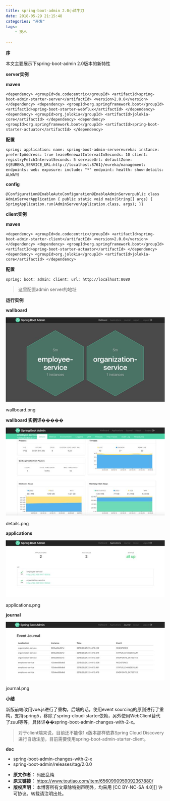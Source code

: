 ```yaml
---
title: spring-boot-admin 2.0小试牛刀
date: 2018-05-29 21:15:48
categories: "开发"
tags:
	- 技术

---
```


**序**

本文主要展示下spring-boot-admin 2.0版本的新特性

**server实例**

**maven**

``````````
<dependency> <groupId>de.codecentric</groupId> <artifactId>spring-boot-admin-starter-server</artifactId> <version>2.0.0</version> </dependency> <dependency> <groupId>org.springframework.boot</groupId> <artifactId>spring-boot-starter-webflux</artifactId> </dependency> <dependency> <groupId>org.jolokia</groupId> <artifactId>jolokia-core</artifactId> </dependency> <dependency> <groupId>org.springframework.boot</groupId> <artifactId>spring-boot-starter-actuator</artifactId> </dependency>
``````````

**配置**

``````````
spring: application: name: spring-boot-admin-servereureka: instance: preferIpAddress: true leaseRenewalIntervalInSeconds: 10 client: registryFetchIntervalSeconds: 5 serviceUrl: defaultZone: ${EUREKA_SERVICE_URL:http://localhost:8761}/eureka/management: endpoints: web: exposure: include: "*" endpoint: health: show-details: ALWAYS
``````````

**config**

``````````
@Configuration@EnableAutoConfiguration@EnableAdminServerpublic class AdminServerApplication { public static void main(String[] args) { SpringApplication.run(AdminServerApplication.class, args); }}
``````````

**client实例**

**maven**

``````````
<dependency> <groupId>de.codecentric</groupId> <artifactId>spring-boot-admin-starter-client</artifactId> <version>2.0.0</version> </dependency> <dependency> <groupId>org.springframework.boot</groupId> <artifactId>spring-boot-starter-actuator</artifactId> </dependency> <dependency> <groupId>org.jolokia</groupId> <artifactId>jolokia-core</artifactId> </dependency>
``````````

**配置**

``````````
spring: boot: admin: client: url: http://localhost:8080
``````````

> 这里配置admin server的地址

**运行实例**

**wallboard**

![spring-boot-admin 2.0小试牛刀][spring-boot-admin 2.0]

wallboard.png

**wallboard 实例详�����**

![spring-boot-admin 2.0小试牛刀][spring-boot-admin 2.0 1]

details.png

**applications**

![spring-boot-admin 2.0小试牛刀][spring-boot-admin 2.0 2]

applications.png

**journal**

![spring-boot-admin 2.0小试牛刀][spring-boot-admin 2.0 3]

journal.png

**小结**

新版前端改用vue.js进行了重构，后端的话，使用event sourcing的原则进行了重构，支持spring5，移除了spring-cloud-starter依赖，另外使用WebClient替代了zuul等等，具体详��spring-boot-admin-changes-with-2-x。

> 对于client端来说，目前还不能像1.x版本那样依靠Spring Cloud Discovery进行自动注册，目前需要使用spring-boot-admin-starter-client。

**doc**

 *  spring-boot-admin-changes-with-2-x
 *  spring-boot-admin/releases/tag/2.0.0


[spring-boot-admin 2.0]: static/resources/crawler/R3QN-UUMJ-EEAJ.jpg
[spring-boot-admin 2.0 1]: static/resources/crawler/I6BA-JR3M-BYRY.jpg
[spring-boot-admin 2.0 2]: static/resources/crawler/NAII-N3YU-RE6J.jpg
[spring-boot-admin 2.0 3]: static/resources/crawler/FAJQ-NFZJ-QRI3.jpg
 *  **原文作者：** 码匠乱炖
 *  **原文链接：** https://www.toutiao.com/item/6560990959092367880/
 *  **版权声明：** 本博客所有文章除特别声明外，均采用 [CC BY-NC-SA 4.0][] 许可协议。转载请注明出处。

